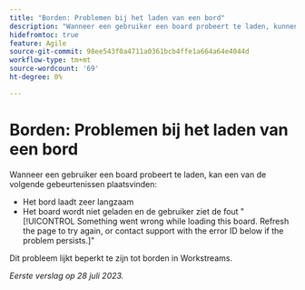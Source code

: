 ```yaml
---
title: "Borden: Problemen bij het laden van een bord"
description: "Wanneer een gebruiker een board probeert te laden, kunnen er problemen optreden."
hidefromtoc: true
feature: Agile
source-git-commit: 98ee543f0a4711a0361bcb4ffe1a664a64e4044d
workflow-type: tm+mt
source-wordcount: '69'
ht-degree: 0%

---
```



# Borden: Problemen bij het laden van een bord

Wanneer een gebruiker een board probeert te laden, kan een van de volgende gebeurtenissen plaatsvinden:

* Het bord laadt zeer langzaam
* Het board wordt niet geladen en de gebruiker ziet de fout &quot;[!UICONTROL Something went wrong while loading this board. Refresh the page to try again, or contact support with the error ID below if the problem persists.]&quot;

Dit probleem lijkt beperkt te zijn tot borden in Workstreams.

_Eerste verslag op 28 juli 2023._

